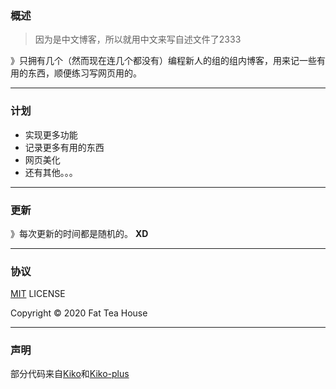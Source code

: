 ### 概述

> 因为是中文博客，所以就用中文来写自述文件了2333

》只拥有几个（然而现在连几个都没有）编程新人的组的组内博客，用来记一些有用的东西，顺便练习写网页用的。

---

### 计划

- 实现更多功能
- 记录更多有用的东西
- 网页美化
- 还有其他。。。

---

### 更新

》每次更新的时间都是随机的。	**XD**

---

### 协议

[MIT](LICENSE) LICENSE

Copyright © 2020 Fat Tea House

---

### 声明

部分代码来自[Kiko](https://github.com/gfjaru/Kiko)和[Kiko-plus](https://github.com/aweekj/Kiko-plus)